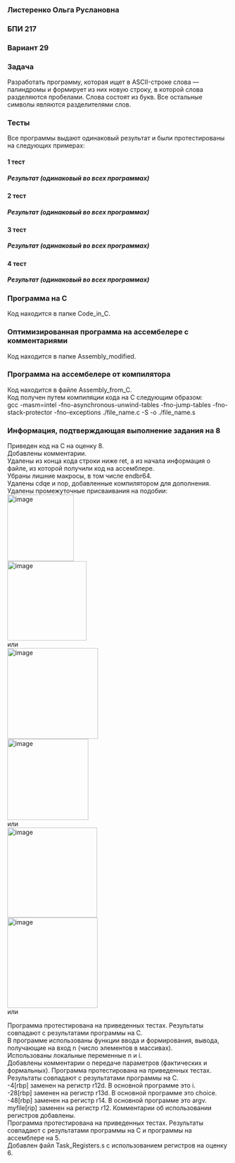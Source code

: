 ### Листеренко Ольга Руслановна ###
### БПИ 217 ###
  
### Вариант 29 ###
### Задача ###
Разработать программу, которая ищет в ASCII-строке слова — палиндромы и формирует из них новую строку, в которой слова разделяются пробелами. Слова состоят из букв. Все остальные символы являются разделителями слов.  
    
### Тесты ###
Все программы выдают одинаковый результат и были протестированы на следующих примерах:  
#### 1 тест ####
  
  
##### Результат (одинаковый во всех программах) #####
  

#### 2 тест ####
  
##### Результат (одинаковый во всех программах) #####
  

#### 3 тест ####
  
##### Результат (одинаковый во всех программах) #####
  

#### 4 тест ####
  
##### Результат (одинаковый во всех программах) #####
  
    
### Программа на C ###
Код находится в папке Code_in_C.  
  
### Оптимизированная программа на ассембелере с комментариями ### 
Код находится в папке Assembly_modified.  
   
### Программа на ассембелере от компилятора ### 
Код находится в файле Assembly_from_C.  
Код получен путем компиляции кода на C следующим образом:  
gcc -masm=intel -fno-asynchronous-unwind-tables -fno-jump-tables -fno-stack-protector -fno-exceptions ./file_name.c -S -o ./file_name.s
  
### Информация, подтверждающая выполнение задания на 8 ###
Приведен код на C на оценку 8.  
Добавлены комментарии.  
Удалены из конца кода строки ниже ret, а из начала информация о файле, из которой получили код на ассемблере.  
Убраны лишние макросы, в том числе endbr64.    
Удалены cdqe и nop, добавленные компилятором для дополнения.  
Удалены промежуточные присваивания на подобии:  
<img width="151" alt="image" src="https://user-images.githubusercontent.com/57359954/200162263-9bbf45f8-cef4-4c22-a298-bba1cd8c2154.png">  
<img width="180" alt="image" src="https://user-images.githubusercontent.com/57359954/200162287-fd5b32b1-9454-4762-a81c-19b18b748944.png">  
или  
<img width="206" alt="image" src="https://user-images.githubusercontent.com/57359954/200162943-fcd441b2-3f04-4593-894f-d792313ba688.png">  
<img width="184" alt="image" src="https://user-images.githubusercontent.com/57359954/200162977-5a3a157a-adde-41ab-81ab-32c99dbe74d8.png">  
или  
<img width="204" alt="image" src="https://user-images.githubusercontent.com/57359954/200165522-b875b501-484c-48f3-afde-2f32024b0bb1.png">  
<img width="205" alt="image" src="https://user-images.githubusercontent.com/57359954/200165560-70d15e6e-c221-4955-947d-85e72592cc69.png">  
или  
  
Программа протестирована на приведенных тестах. Результаты совпадают с результатами программы на C.  
В программе использованы функции ввода и формирования, вывода, получающие на вход n (число элементов в массивах).  
Использованы локальные переменные n и i.  
Добавлены комментарии о передаче параметров (фактических и формальных).
Программа протестирована на приведенных тестах. Результаты совпадают с результатами программы на C.  
-4[rbp] заменен на регистр r12d. В основной программе это i.  
-28[rbp] заменен на регистр r13d. В основной программе это choice.  
-48[rbp] заменен на регистр r14. В основной программе это argv. 
myfile[rip] заменен на регистр r12. 
Комментарии об использовании регистров добавлены.  
Программа протестирована на приведенных тестах. Результаты совпадают с результатами программы на C и программы на ассемблере на 5.  
Добавлен файл Task_Registers.s с использованием регистров на оценку 6.
